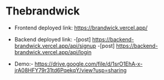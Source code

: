 # Thebrandwick
- Frontend deployed link:
https://brandwick.vercel.app/

- Backend deployed link:
  -[post] https://backend-brandwick.vercel.app/api/signup
  -[post] https://backend-brandwick.vercel.app/api/login

- Demo:- https://drive.google.com/file/d/1srO1EhA-x-jrA08HFY79r31td6PqekqY/view?usp=sharing

